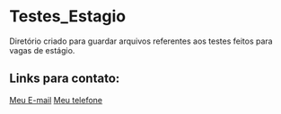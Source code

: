 # Testes_Estagio
Diretório criado para guardar arquivos referentes aos testes feitos para vagas de estágio.

## Links para contato:

[Meu E-mail](gabrielcharlante@gmail.com)
[Meu telefone](11-950340797)
